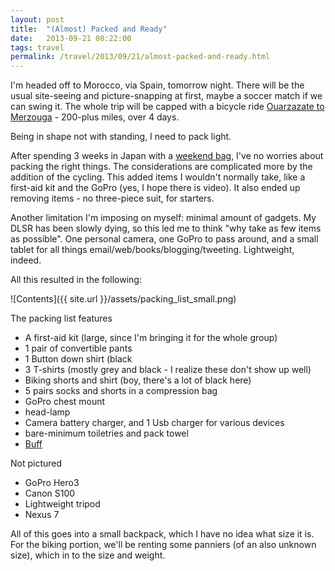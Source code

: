 ```yaml
---
layout: post
title:  "(Almost) Packed and Ready"
date:   2013-09-21 08:22:00
tags: travel 
permalink: /travel/2013/09/21/almost-packed-and-ready.html
---
```


I'm headed off to Morocco, via Spain, tomorrow night. There will be the usual site-seeing and picture-snapping at first, maybe a soccer match if we can swing it.  The whole trip will be capped with a bicycle ride [Ouarzazate to Merzouga](https://www.google.com/maps/ms?msa=0&msid=214847992487362558866.0004e6e4d82372a193b57) - 200-plus miles, over 4 days.  

Being in shape not with standing, I need to pack light.

After spending 3 weeks in Japan with a [weekend bag](http://shop.eaglecreek.com/ec-adventure-weekender-bag/d/1200_c_114), I've no worries about packing the right things.  The considerations are complicated more by the addition of the cycling.  This added items I wouldn't normally take, like a first-aid kit and the GoPro (yes, I hope there is video).  It also ended up removing items - no three-piece suit, for starters.

Another limitation I'm imposing on myself: minimal amount of gadgets.  My DLSR has been slowly dying, so this led me to think "why take as few items as possible".  One personal camera, one GoPro to pass around, and a small tablet for all things email/web/books/blogging/tweeting.  Lightweight, indeed.  

All this resulted in the following: 

![Contents]({{ site.url }}/assets/packing_list_small.png)

The packing list features

* A first-aid kit (large, since I'm bringing it for the whole group)
* 1 pair of convertible pants
* 1 Button down shirt (black
* 3 T-shirts (mostly grey and black - I realize these don't show up well)
* Biking shorts and shirt (boy, there's a lot of black here)
* 5 pairs socks and shorts in a compression bag
* GoPro chest mount
* head-lamp
* Camera battery charger, and 1 Usb charger for various devices
* bare-minimum toiletries and pack towel
* [Buff](http://www.buffusa.com)

Not pictured

* GoPro Hero3
* Canon S100
* Lightweight tripod
* Nexus 7

All of this goes into a small backpack, which I have no idea what size it is.  For the biking portion, we'll be renting some panniers (of an also unknown size), which in to the size and weight. 

